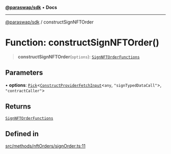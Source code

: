 [**@paraswap/sdk**](../README.md) • **Docs**

***

[@paraswap/sdk](../globals.md) / constructSignNFTOrder

# Function: constructSignNFTOrder()

> **constructSignNFTOrder**(`options`): [`SignNFTOrderFunctions`](../type-aliases/SignNFTOrderFunctions.md)

## Parameters

• **options**: [`Pick`](../-internal-/type-aliases/Pick.md)\<[`ConstructProviderFetchInput`](../interfaces/ConstructProviderFetchInput.md)\<`any`, `"signTypedDataCall"`\>, `"contractCaller"`\>

## Returns

[`SignNFTOrderFunctions`](../type-aliases/SignNFTOrderFunctions.md)

## Defined in

[src/methods/nftOrders/signOrder.ts:11](https://github.com/paraswap/paraswap-sdk/blob/master/src/methods/nftOrders/signOrder.ts#L11)
